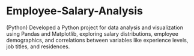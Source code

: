 # Employee-Salary-Analysis
(Python) Developed a Python project for data analysis and visualization using Pandas and Matplotlib, exploring salary distributions, employee demographics, and correlations between variables like experience levels, job titles, and residences.
